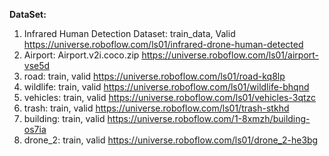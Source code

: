**DataSet:**
  1. Infrared Human Detection Dataset: train_data, Valid https://universe.roboflow.com/ls01/infrared-drone-human-detected
  2. Airport: Airport.v2i.coco.zip https://universe.roboflow.com/ls01/airport-vse5d
  3. road: train, valid  https://universe.roboflow.com/ls01/road-kq8lp
  4. wildlife: train, valid https://universe.roboflow.com/ls01/wildlife-bhqnd
  5. vehicles: train, valid https://universe.roboflow.com/ls01/vehicles-3qtzc
  6. trash: train, valid https://universe.roboflow.com/ls01/trash-stkhd
  7. building: train, valid https://universe.roboflow.com/1-8xmzh/building-os7ia
  8. drone_2: train, valid https://universe.roboflow.com/ls01/drone_2-he3bg    
